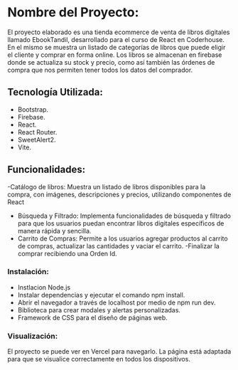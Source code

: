 # Nombre del Proyecto: 

El proyecto elaborado es una tienda ecommerce de venta de libros digitales llamado EbookTandil, desarrollado para el curso de React en Coderhouse. En el mismo se muestra un listado de categorías de libros que puede eligir el cliente y comprar en forma online. Los libros se almacenan en firebase donde se actualiza su stock y precio, como así también las órdenes de compra que nos permiten tener todos los datos del comprador. 

## Tecnología Utilizada:

- Bootstrap.
- Firebase.
- React.
- React Router.
- SweetAlert2.
- Vite.

## Funcionalidades:

-Catálogo de libros:
Muestra un listado de libros disponibles para la compra, con imágenes, descripciones y precios, utilizando componentes de React
- Búsqueda y Filtrado:
Implementa funcionalidades de búsqueda y filtrado para que los usuarios puedan encontrar libros digitales específicos de manera rápida y sencilla.
- Carrito de Compras:
Permite a los usuarios agregar productos al carrito de compras, actualizar las cantidades y vaciar el carrito.
-Finalizar la comprar recibiendo una Orden Id.

### Instalación:

- Instlacion Node.js
- Instalar dependencias y ejecutar el comando npm install.
- Abrir el navegador a través de localhost por medio de npm run dev.
- Biblioteca para crear modales y alertas personalizadas.
- Framework de CSS para el diseño de páginas web.

### Visualización:
El proyecto se puede ver en Vercel para navegarlo. La página está adaptada para que se visualice correctamente en todos los dispositivos.
